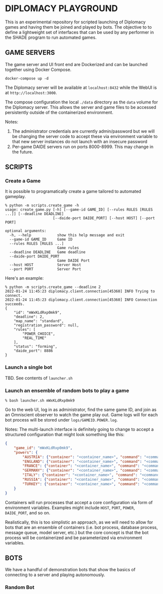 # DIPLOMACY PLAYGROUND

This is an experimental repository for scripted launching of 
Diplomacy games and having them be joined and played by bots. The objective to to define a lightweight set of interfaces that 
can be used by any performer in the SHADE program to run 
automated games. 

## GAME SERVERS

The game server and UI front end are Dockerized and can be 
launched together using Docker Compose. 

```shell
docker-compose up -d
```

The Diplomacy server will be available at `localhost:8432` while the 
WebUI is at `http://localhost:3000`. 

The compose configuration the local `./data` directory as the `data` volume 
for the Diplomacy server. This allows the server and game files to be accessed 
persistently outside of the containerized environment. 


Notes:
1. The administrator credentials are currently admin/password but we will be changing the server code to accept these via environment variable to that new server instances do not launch with an insecure password
2. Per-game DAIDE servers run on ports 8000-8999. This may change in the future. 

## SCRIPTS

### Create a Game

It is possible to programatically create a game tailored to automated gameplay.

```shell
% python -m scripts.create_game -h
usage: create_game.py [-h] [--game-id GAME_ID] [--rules RULES [RULES ...]] [--deadline DEADLINE]
                      [--daide-port DAIDE_PORT] [--host HOST] [--port PORT]

optional arguments:
  -h, --help            show this help message and exit
  --game-id GAME_ID     Game ID
  --rules RULES [RULES ...]
                        Game rules
  --deadline DEADLINE   Game deadline
  --daide-port DAIDE_PORT
                        Game DAIDE Port
  --host HOST           Server Host
  --port PORT           Server Port
  ```

Here's an example:

```shell
% python -m scripts.create_game --deadline 2
2022-01-24 11:45:23 diplomacy.client.connection[45360] INFO Trying to connect.
2022-01-24 11:45:23 diplomacy.client.connection[45360] INFO Connection succeeds.
{
    "id": "mWxKLdRxp0mk9",
    "deadline": 2,
    "map_name": "standard",
    "registration_password": null,
    "rules": [
        "POWER_CHOICE",
        "REAL_TIME"
    ],
    "status": "forming",
    "daide_port": 8886
}
```

### Launch a single bot

TBD. See contents of `launcher.sh`

### Launch an ensemble of random bots to play a game

```shell
% bash launcher.sh mWxKLdRxp0mk9
```

Go to the web UI, log in as administrator, find the same game ID, and join as an Omniscient observer to watch the game play out. Game logs will for each bot process will be stored under `logs/GAMEID.POWER.log`.

Notes: The multi-launch interface is definitely going to change to accept a structured configuration that might look something like this:

```json
{
    "game_id": "mWxKLdRxp0mk9",
    "powers": {
        "AUSTRIA": {"container": "<container_name>", "command": "<command> (overrides ENTRYPOINT)"},
        "ENGLAND": {"container": "<container_name>", "command": "<command> (overrides ENTRYPOINT)"},
        "FRANCE": {"container": "<container_name>", "command": "<command> (overrides ENTRYPOINT)"},
        "GERMANY": {"container": "<container_name>", "command": "<command> (overrides ENTRYPOINT)"},
        "ITALY": {"container": "<container_name>", "command": "<command> (overrides ENTRYPOINT)"},
        "RUSSIA": {"container": "<container_name>", "command": "<command> (overrides ENTRYPOINT)"},
        "TURKEY": {"container": "<container_name>", "command": "<command> (overrides ENTRYPOINT)"}
    }
}
```

Containers will run processes that accept a core configuration via form of environment variables. Examples might include `HOST`, `PORT`, `POWER`, `DAIDE_PORT`, and so on. 

Realistically, this is too simplistic an approach, as we will need to allow for bots that are an ensemble of containers (i.e. bot process, database process, message queue, model server, etc.) but the core concept is that the bot process will be containerized and be parameterized via environment variables.

## BOTS

We have a handful of demonstration bots that show the basics of connecting to a server and playing autonomously. 

### Random Bot

